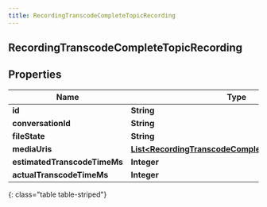 ```yaml
---
title: RecordingTranscodeCompleteTopicRecording
---
```


## RecordingTranscodeCompleteTopicRecording

## Properties

| Name                         | Type                                                                                                                             | Description | Notes      |
| ---------------------------- | -------------------------------------------------------------------------------------------------------------------------------- | ----------- | ---------- |
| **id**                       | <!----><!---->**String**<!---->                                                                                                  |             | [optional] |
| **conversationId**           | <!----><!---->**String**<!---->                                                                                                  |             | [optional] |
| **fileState**                | <!----><!---->**String**<!---->                                                                                                  |             | [optional] |
| **mediaUris**                | <!----><!---->[**List&lt;RecordingTranscodeCompleteTopicMediaResult&gt;**](RecordingTranscodeCompleteTopicMediaResult.md)<!----> |             | [optional] |
| **estimatedTranscodeTimeMs** | <!----><!---->**Integer**<!---->                                                                                                 |             | [optional] |
| **actualTranscodeTimeMs**    | <!----><!---->**Integer**<!---->                                                                                                 |             | [optional] |

{: class="table table-striped"}
